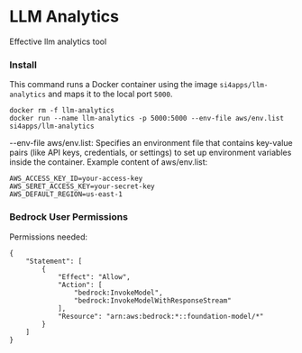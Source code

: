 # LLM Analytics
Effective llm analytics tool

### Install
This command runs a Docker container using the image `si4apps/llm-analytics` and maps it to the local port `5000`.
```
docker rm -f llm-analytics
docker run --name llm-analytics -p 5000:5000 --env-file aws/env.list si4apps/llm-analytics
```
--env-file aws/env.list:
Specifies an environment file that contains key-value pairs (like API keys, credentials, or settings) to set up environment variables inside the container.
Example content of aws/env.list:
```
AWS_ACCESS_KEY_ID=your-access-key
AWS_SERET_ACCESS_KEY=your-secret-key
AWS_DEFAULT_REGION=us-east-1
```
### Bedrock User Permissions 
Permissions needed:
```
{
    "Statement": [
        {
            "Effect": "Allow",
            "Action": [
                "bedrock:InvokeModel",
                "bedrock:InvokeModelWithResponseStream"
            ],
            "Resource": "arn:aws:bedrock:*::foundation-model/*"
        }
    ]
}
```